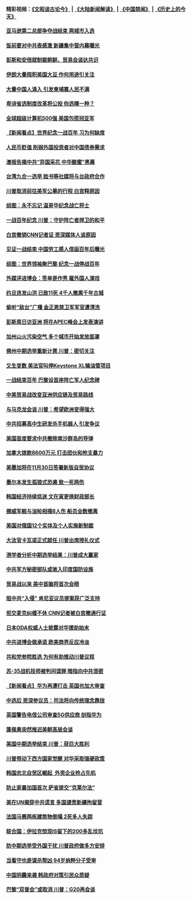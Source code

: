 #### 精彩视频：[《文昭谈古论今》](https://github.com/gfw-breaker/wenzhao/blob/master/README.md?t=11131831) | [《大陆新闻解读》](https://github.com/gfw-breaker/ntdtv-comedy/blob/master/README.md?t=11131831) | [《中国禁闻》](https://github.com/gfw-breaker/ntdtv-news/blob/master/README.md?t=11131831) | [《历史上的今天》](https://github.com/gfw-breaker/today-in-history/blob/master/README.md?t=11131831) 

#### [亚马逊第二总部争夺战结束 两城市入选](../pages/nsc418/n10849466.md?t=11131831) 

#### [饭前要对中共表感激 新疆集中营内幕曝光](../pages/nsc418/n10849239.md?t=11131831) 

#### [彭斯和安倍就制裁朝鲜、贸易会谈达共识](../pages/nsc418/n10848907.md?t=11131831) 

#### [伊朗大量囤积美国大豆 作何用途引关注](../pages/nsc418/n10848059.md?t=11131831) 

#### [大量中国人涌入 引发柬埔寨人民不满](../pages/nsc418/n10848622.md?t=11131831) 

#### [卑诗省选制度改革将公投 你选哪一种？](../pages/nsc418/n10847526.md?t=11131831) 

#### [全球超级计算机500强 美国包揽冠亚军](../pages/nsc418/n10847488.md?t=11131831) 

#### [【新闻看点】世界纪念一战百年 习为何缺席](../pages/nsc418/n10847292.md?t=11131831) 

#### [人民币贬值 削弱外国投资者对中国债券需求](../pages/nsc418/n10847506.md?t=11131831) 

#### [澳报告揭中共“异国采花 中华酿蜜”黑幕](../pages/nsc418/n10846837.md?t=11131831) 

#### [台湾九合一选举 脸书等社媒将与台政府合作](../pages/nsc418/n10847211.md?t=11131831) 

#### [川普取消前往美军公墓的行程 白宫释原因](../pages/nsc418/n10846670.md?t=11131831) 

#### [组图：永不忘记 温哥华纪念战亡将士](../pages/nsc418/n10845683.md?t=11131831) 

#### [一战百年纪念 川普：守护阵亡者捍卫的和平](../pages/nsc418/n10845450.md?t=11131831) 

#### [白宫撤销CNN记者证 资深媒体人谈原因](../pages/nsc418/n10845359.md?t=11131831) 

#### [见证一战结束 中国劳工感人信函百年后曝光](../pages/nsc418/n10845223.md?t=11131831) 

#### [组图：世界领袖聚巴黎 纪念一战停战百年](../pages/nsc418/n10845047.md?t=11131831) 

#### [外媒评进博会：签单是作秀 雇外国人演戏](../pages/nsc418/n10844281.md?t=11131831) 

#### [约旦连发山洪 已致11死 4千人撤离千年古城](../pages/nsc418/n10844615.md?t=11131831) 

#### [偷听“敌台”广播 金正恩禁卫军军官遭清洗](../pages/nsc418/n10844353.md?t=11131831) 

#### [彭斯周日访亚洲 将在APEC峰会上发表演讲](../pages/nsc418/n10844075.md?t=11131831) 

#### [加州山火污染空气 多个城市开始发放面罩](../pages/nsc418/n10844214.md?t=11131831) 

#### [佛州中期选举重新计票 川普：密切关注](../pages/nsc418/n10843995.md?t=11131831) 

#### [又生变数 美法官叫停Keystone XL输油管项目](../pages/nsc418/n10843752.md?t=11131831) 

#### [一战结束百年 巴黎设首座阵亡军人纪念碑](../pages/nsc418/n10843698.md?t=11131831) 

#### [中美贸易战改变亚洲供应链及贸易路线](../pages/nsc418/n10843491.md?t=11131831) 

#### [与马克龙会谈 川普：希望欧洲变得强大](../pages/nsc418/n10843329.md?t=11131831) 

#### [中共招募高中生研发杀手机器人 引发争议](../pages/nsc418/n10842419.md?t=11131831) 

#### [美国首度要求中共撤除南沙群岛的导弹](../pages/nsc418/n10842945.md?t=11131831) 

#### [加拿大拨款8600万元 打击团伙和枪支暴力](../pages/nsc418/n10842249.md?t=11131831) 

#### [美墨加将在11月30日签署新版自贸协议](../pages/nsc418/n10841572.md?t=11131831) 

#### [墨尔本发生孤狼式恐袭 致一死两伤](../pages/nsc418/n10840893.md?t=11131831) 

#### [韩国经济持续低迷 文在寅更换财政部长](../pages/nsc418/n10839960.md?t=11131831) 

#### [挪威军舰与油轮相撞8人伤 船员全数撤离](../pages/nsc418/n10841146.md?t=11131831) 

#### [美国对俄国12个实体及个人实施新制裁](../pages/nsc418/n10841109.md?t=11131831) 

#### [大法官卡瓦诺正式就任 川普出席授礼仪式](../pages/nsc418/n10840367.md?t=11131831) 

#### [港学者分析中期选举结果：川普成大赢家](../pages/nsc418/n10840095.md?t=11131831) 

#### [中共军方秘密部队或骇入印度国防设施](../pages/nsc418/n10839561.md?t=11131831) 

#### [贸易战以来 美中首脑将首次会晤](../pages/nsc418/n10839071.md?t=11131831) 

#### [阻中共“入侵” 肯尼亚议员提案获广泛支持](../pages/nsc418/n10839184.md?t=11131831) 

#### [拒交麦克纠缠不休 CNN记者被白宫撤通行证](../pages/nsc418/n10838526.md?t=11131831) 

#### [日本ODA权威人士披露对华援助始末](../pages/nsc418/n10838064.md?t=11131831) 

#### [中共进博会做承诺 欧美商界反应冷淡](../pages/nsc418/n10837102.md?t=11131831) 

#### [共和党参院胜选 为何有助推动川普议程](../pages/nsc418/n10836979.md?t=11131831) 

#### [苏-35战机技师被判间谍罪 暗指向中共泄密](../pages/nsc418/n10837017.md?t=11131831) 

#### [【新闻看点】华为再遭打击 英国也加大审查](../pages/nsc418/n10836745.md?t=11131831) 

#### [中选后 资深参议员：司法将向传统理念靠拢](../pages/nsc418/n10836636.md?t=11131831) 

#### [英国警告电信公司审查5G供应商 剑指华为](../pages/nsc418/n10836577.md?t=11131831) 

#### [蓬佩奥突然推迟美朝高层会谈](../pages/nsc418/n10836329.md?t=11131831) 

#### [美国中期选举结束 川普：获巨大胜利](../pages/nsc418/n10834872.md?t=11131831) 

#### [川普带动下西方国家觉醒 对华采取强硬政策](../pages/nsc418/n10834533.md?t=11131831) 

#### [韩国忠北自贸区崛起  外资企业抢占先机](../pages/nsc418/n10834775.md?t=11131831) 

#### [防止家暴加国首次 萨省提交“克莱尔法”](../pages/nsc418/n10834469.md?t=11131831) 

#### [美在UN揭穿中共谎言 多国谴责新疆拘留营](../pages/nsc418/n10834220.md?t=11131831) 

#### [法国马赛两栋建筑物倒塌 2死多人失踪](../pages/nsc418/n10834087.md?t=11131831) 

#### [联合国：伊拉克惊现IS留下的200多乱坟坑](../pages/nsc418/n10834036.md?t=11131831) 

#### [防中期选举受外国干扰 川普政府做多方安排](../pages/nsc418/n10834018.md?t=11131831) 

#### [当看守也是谋杀帮凶 94岁纳粹分子受审](../pages/nsc418/n10833872.md?t=11131831) 

#### [中国阴霾来袭 韩政府对策引民众质疑](../pages/nsc418/n10833148.md?t=11131831) 

#### [巴黎“双普会”或取消 川普：G20再会谈](../pages/nsc418/n10833220.md?t=11131831) 

